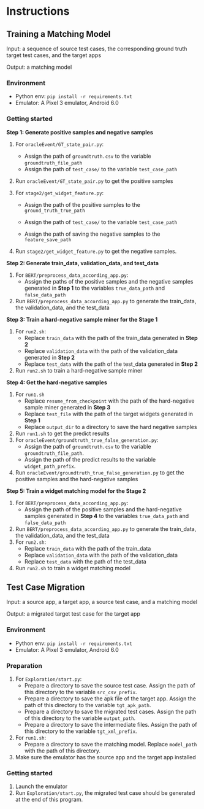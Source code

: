 # Instructions

## Training a Matching Model

Input: a sequence of source test cases, the corresponding ground truth target test cases, and the target apps

Output: a matching model

### Environment

- Python env: `pip install -r requirements.txt`
- Emulator: A Pixel 3 emulator, Android 6.0

### Getting started

**Step 1: Generate positive samples and negative samples** 

1. For `oracleEvent/GT_state_pair.py`:
    - Assign the path of `groundtruth.csv` to the variable `groundtruth_file_path`
    - Assign the path of `test_case/` to the variable `test_case_path`
    
1. Run `oracleEvent/GT_state_pair.py` to get the positive samples

1. For `stage2/get_widget_feature.py`:

    - Assign the path of the positive samples to the `ground_truth_true_path`

    - Assign the path of `test_case/` to the variable `test_case_path`

    - Assign the path of saving the negative samples to the `feature_save_path`

1. Run `stage2/get_widget_feature.py` to get the negative samples.

**Step 2: Generate train_data, validation_data, and test_data**

1. For `BERT/preprocess_data_according_app.py`:
    - Assign the paths of the positive samples and the negative samples generated in **Step 1** to the variables `true_data_path` and `false_data_path`
1. Run `BERT/preprocess_data_according_app.py` to generate the train_data, the validation_data, and the test_data

**Step 3: Train a hard-negative sample miner for the Stage 1**

1. For `run2.sh`:
    - Replace `train_data` with the path of the train_data generated in **Step 2**
    - Replace `validation_data` with the path of the validation_data generated in **Step 2**
    - Replace `test_data` with the path of the test_data generated in **Step 2**
1. Run `run2.sh` to train a hard-negative sample miner

**Step 4: Get the hard-negative samples**

1. For `run1.sh`
    - Replace `resume_from_checkpoint` with the path of the hard-negative sample miner generated in **Step 3**
    - Replace `test_file` with the path of the target widgets generated in **Step 1**
    - Replace `output_dir` to a directory to save the hard negative samples
1. Run `run1.sh` to get the predict results
1. For `oracleEvent/groundtruth_true_false_generation.py`:
    - Assign the path of `groundtruth.csv` to the variable `groundtruth_file_path`.
    - Assign the path of the predict results to the variable `widget_path_prefix`.
1. Run `oracleEvent/groundtruth_true_false_generation.py` to get the positive samples and the hard-negative samples

**Step 5: Train a widget matching model for the Stage 2**

1. For `BERT/preprocess_data_according_app.py`:
    - Assign the path of the positive samples and the hard-negative samples generated in **Step 4** to the variables `true_data_path` and `false_data_path`
1. Run `BERT/preprocess_data_according_app.py` to generate the train_data, the validation_data, and the test_data
1. For `run2.sh`:
    - Replace `train_data` with the path of the train_data
    - Replace `validation_data` with the path of the validation_data 
    - Replace `test_data` with the path of the test_data 
1. Run `run2.sh` to train a widget matching model

## Test Case Migration

Input: a source app, a target app, a source test case, and a matching model

Output: a migrated target test case for the target app

### Environment

- Python env: `pip install -r requirements.txt`
- Emulator: A Pixel 3 emulator, Android 6.0

### Preparation

1. For `Exploration/start.py`:
   - Prepare a directory to save the source test case. Assign the path of this directory to the variable `src_csv_prefix`.
   - Prepare a directory to save the apk file of the target app. Assign the path of this directory to the variable `tgt_apk_path`.
   - Prepare a directory to save the migrated test cases. Assign the path of this directory to the variable `output_path`.
   - Prepare a directory to save the intermediate files. Assign the path of this directory to the variable `tgt_xml_prefix`.
1. For `run1.sh`:
   - Prepare a directory to save the matching model. Replace `model_path` with the path of this directory.
1. Make sure the emulator has the source app and the target app installed

### Getting started

1. Launch the emulator
1. Run `Exploration/start.py`, the migrated test case should be generated at the end of this program.

